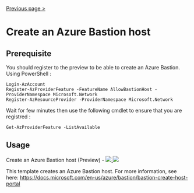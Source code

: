 [Previous page >](../)

# Create an Azure Bastion host 

Prerequisite
-----
You should register to the preview to be able to create an Azure Bastion. Using PowerShell :
```
Login-AzAccount
Register-AzProviderFeature -FeatureName AllowBastionHost -ProviderNamespace Microsoft.Network
Register-AzResourceProvider -ProviderNamespace Microsoft.Network
```

Wait for few minutes then use the following cmdlet to ensure that you are registred :
```
Get-AzProviderFeature -ListAvailable
```

Usage
-----

Create an Azure Bastion host (Preview) - <a href="https://portal.azure.com/#create/Microsoft.Template/uri/https%3A%2F%2Fraw.githubusercontent.com%2FJamesDLD%2FAzureRm-Template%2Fmaster%2FCreate-AzBastion%2Fazuredeploy.json" target="_blank">
    <img src="http://azuredeploy.net/deploybutton.png"/>
</a>
<a href="http://armviz.io/#/?load=https%3A%2F%2Fraw.githubusercontent.com%2FJamesDLD%2FAzureRm-Template%2Fmaster%2FCreate-AzBastion%2Fazuredeploy.json" target="_blank">
    <img src="http://armviz.io/visualizebutton.png"/>
</a>

This template creates an Azure Bastion host. For more information, see here: https://docs.microsoft.com/en-us/azure/bastion/bastion-create-host-portal